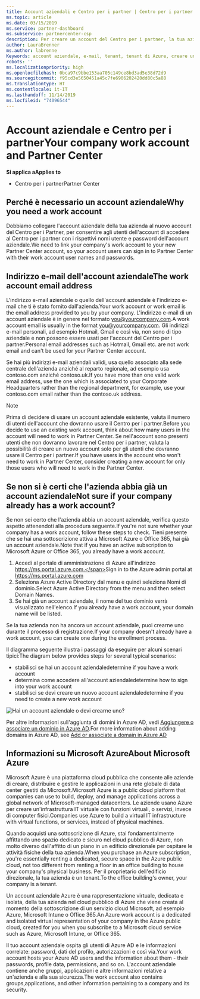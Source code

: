 ```yaml
---
title: Account aziendali e Centro per i partner | Centro per i partner
ms.topic: article
ms.date: 03/15/2019
ms.service: partner-dashboard
ms.subservice: partnercenter-csp
description: Per creare un account del Centro per i partner, la tua azienda deve avere un account aziendale. Se hai una sottoscrizione attiva a Microsoft Azure o Office 365, hai già un account aziendale.
author: LauraBrenner
ms.author: labrenne
Keywords: account aziendale, e-mail, tenant, tenant di Azure, creare un account, nome di dominio
robots: ''
ms.localizationpriority: high
ms.openlocfilehash: 0bca97c9bbe153aa705c149ce8bd3ad5e38d72d9
ms.sourcegitcommit: f95cd3e5650451a45c7fe6906202420dd80c5a88
ms.translationtype: HT
ms.contentlocale: it-IT
ms.lasthandoff: 11/14/2019
ms.locfileid: "74096544"
---
```

# <a name="your-company-work-account-and-partner-center"></a><span data-ttu-id="1a9b1-105">Account aziendale e Centro per i partner</span><span class="sxs-lookup"><span data-stu-id="1a9b1-105">Your company work account and Partner Center</span></span>  

<span data-ttu-id="1a9b1-106">**Si applica a**</span><span class="sxs-lookup"><span data-stu-id="1a9b1-106">**Applies to**</span></span>

-  <span data-ttu-id="1a9b1-107">Centro per i partner</span><span class="sxs-lookup"><span data-stu-id="1a9b1-107">Partner Center</span></span>

## <a name="why-you-need-a-work-account"></a><span data-ttu-id="1a9b1-108">Perché è necessario un account aziendale</span><span class="sxs-lookup"><span data-stu-id="1a9b1-108">Why you need a work account</span></span>

<span data-ttu-id="1a9b1-109">Dobbiamo collegare l'account aziendale della tua azienda al nuovo account del Centro per i Partner, per consentire agli utenti dell'account di accedere al Centro per i partner con i rispettivi nomi utente e password dell'account aziendale.</span><span class="sxs-lookup"><span data-stu-id="1a9b1-109">We need to link your company's work account to your new Partner Center account, so your account users can sign in to Partner Center with their work account user names and passwords.</span></span>

## <a name="the-work-account-email-address"></a><span data-ttu-id="1a9b1-110">Indirizzo e-mail dell'account aziendale</span><span class="sxs-lookup"><span data-stu-id="1a9b1-110">The work account email address</span></span>

<span data-ttu-id="1a9b1-111">L'indirizzo e-mail aziendale o quello dell'account aziendale è l'indirizzo e-mail che ti è stato fornito dall'azienda.</span><span class="sxs-lookup"><span data-stu-id="1a9b1-111">Your work account or work email is the email address provided to you by your company.</span></span> <span data-ttu-id="1a9b1-112">L'indirizzo e-mail di un account aziendale è in genere nel formato you@yourcompany.com.</span><span class="sxs-lookup"><span data-stu-id="1a9b1-112">A work account email is usually in the format you@yourcompany.com.</span></span> <span data-ttu-id="1a9b1-113">Gli indirizzi e-mail personali, ad esempio Hotmail, Gmail e così via, non sono di tipo aziendale e non possono essere usati per l'account del Centro per i partner.</span><span class="sxs-lookup"><span data-stu-id="1a9b1-113">Personal email addresses such as Hotmail, Gmail etc. are not work email and can't be used for your Partner Center account.</span></span> 

<span data-ttu-id="1a9b1-114">Se hai più indirizzi e-mail aziendali validi, usa quello associato alla sede centrale dell'azienda anziché al reparto regionale, ad esempio usa contoso.com anziché contoso.uk.</span><span class="sxs-lookup"><span data-stu-id="1a9b1-114">If you have more than one valid work email address, use the one which is associated to your Corporate Headquarters rather than the regional department, for example, use your contoso.com email rather than the contoso.uk address.</span></span>

> [!NOTE]  
>  <span data-ttu-id="1a9b1-115">Prima di decidere di usare un account aziendale esistente, valuta il numero di utenti dell'account che dovranno usare il Centro per i partner.</span><span class="sxs-lookup"><span data-stu-id="1a9b1-115">Before you decide to use an existing work account, think about how many users in the account will need to work in Partner Center.</span></span> <span data-ttu-id="1a9b1-116">Se nell'account sono presenti utenti che non dovranno lavorare nel Centro per i partner, valuta la possibilità di creare un nuovo account solo per gli utenti che dovranno usare il Centro per i partner.</span><span class="sxs-lookup"><span data-stu-id="1a9b1-116">If you have users in the account who won't need to work in Partner Center, consider creating a new account for only those users who will need to work in the Partner Center.</span></span>


## <a name="not-sure-if-your-company-already-has-a-work-account"></a><span data-ttu-id="1a9b1-117">Se non si è certi che l'azienda abbia già un account aziendale</span><span class="sxs-lookup"><span data-stu-id="1a9b1-117">Not sure if your company already has a work account?</span></span>

<span data-ttu-id="1a9b1-118">Se non sei certo che l'azienda abbia un account aziendale, verifica questo aspetto attenendoti alla procedura seguente.</span><span class="sxs-lookup"><span data-stu-id="1a9b1-118">If you're not sure whether your company has a work account, follow these steps to check.</span></span> <span data-ttu-id="1a9b1-119">Tieni presente che se hai una sottoscrizione attiva a Microsoft Azure o Office 365, hai già un account aziendale.</span><span class="sxs-lookup"><span data-stu-id="1a9b1-119">Note that if you have an active subscription to Microsoft Azure or Office 365, you already have a work account.</span></span>

1.  <span data-ttu-id="1a9b1-120">Accedi al portale di amministrazione di Azure all'indirizzo https://ms.portal.azure.com.</span><span class="sxs-lookup"><span data-stu-id="1a9b1-120">Sign in to the Azure admin portal at https://ms.portal.azure.com</span></span>
2.  <span data-ttu-id="1a9b1-121">Seleziona Azure Active Directory dal menu e quindi seleziona Nomi di dominio.</span><span class="sxs-lookup"><span data-stu-id="1a9b1-121">Select Azure Active Directory from the menu and then select Domain Names.</span></span>
3.  <span data-ttu-id="1a9b1-122">Se hai già un account aziendale, il nome del tuo dominio verrà visualizzato nell'elenco.</span><span class="sxs-lookup"><span data-stu-id="1a9b1-122">If you already have a work account, your domain name will be listed.</span></span>

<span data-ttu-id="1a9b1-123">Se la tua azienda non ha ancora un account aziendale, puoi crearne uno durante il processo di registrazione.</span><span class="sxs-lookup"><span data-stu-id="1a9b1-123">If your company doesn't already have a work account, you can create one during the enrollment process.</span></span>

<span data-ttu-id="1a9b1-124">Il diagramma seguente illustra i passaggi da eseguire per alcuni scenari tipici:</span><span class="sxs-lookup"><span data-stu-id="1a9b1-124">The diagram below provides steps for several typical scenarios:</span></span>

- <span data-ttu-id="1a9b1-125">stabilisci se hai un account aziendale</span><span class="sxs-lookup"><span data-stu-id="1a9b1-125">determine if you have a work account</span></span> 
- <span data-ttu-id="1a9b1-126">determina come accedere all'account aziendale</span><span class="sxs-lookup"><span data-stu-id="1a9b1-126">determine how to sign into your work account</span></span> 
- <span data-ttu-id="1a9b1-127">stabilisci se devi creare un nuovo account aziendale</span><span class="sxs-lookup"><span data-stu-id="1a9b1-127">determine if you need to create a new work account</span></span>


![Hai un account aziendale o devi crearne uno?](images/onboardingAADFlow.png)

<span data-ttu-id="1a9b1-129">Per altre informazioni sull'aggiunta di domini in Azure AD, vedi [Aggiungere o associare un dominio in Azure AD](https://docs.microsoft.com/azure/active-directory/active-directory-add-domain).</span><span class="sxs-lookup"><span data-stu-id="1a9b1-129">For more information about adding domains in Azure AD, see [Add or associate a domain in Azure AD](https://docs.microsoft.com/azure/active-directory/active-directory-add-domain)</span></span>

## <a name="about-microsoft-azure"></a><span data-ttu-id="1a9b1-130">Informazioni su Microsoft Azure</span><span class="sxs-lookup"><span data-stu-id="1a9b1-130">About Microsoft Azure</span></span>

<span data-ttu-id="1a9b1-131">Microsoft Azure è una piattaforma cloud pubblica che consente alle aziende di creare, distribuire e gestire le applicazioni in una rete globale di data center gestiti da Microsoft.</span><span class="sxs-lookup"><span data-stu-id="1a9b1-131">Microsoft Azure is a public cloud platform that companies can use to build, deploy, and manage applications across a global network of Microsoft-managed datacenters.</span></span> <span data-ttu-id="1a9b1-132">Le aziende usano Azure per creare un'infrastruttura IT virtuale con funzioni virtuali, o servizi, invece di computer fisici.</span><span class="sxs-lookup"><span data-stu-id="1a9b1-132">Companies use Azure to build a virtual IT infrastructure with virtual functions, or services, instead of physical machines.</span></span> 

<span data-ttu-id="1a9b1-133">Quando acquisti una sottoscrizione di Azure, stai fondamentalmente affittando uno spazio dedicato e sicuro nel cloud pubblico di Azure, non molto diverso dall'affitto di un piano in un edificio direzionale per ospitare le attività fisiche della tua azienda.</span><span class="sxs-lookup"><span data-stu-id="1a9b1-133">When you purchase an Azure subscription, you're essentially renting a dedicated, secure space in the Azure public cloud, not too different from renting a floor in an office building to house your company's physical business.</span></span> <span data-ttu-id="1a9b1-134">Per il proprietario dell'edificio direzionale, la tua azienda è un tenant.</span><span class="sxs-lookup"><span data-stu-id="1a9b1-134">To the office building's owner, your company is a tenant.</span></span> 

<span data-ttu-id="1a9b1-135">Un account aziendale Azure è una rappresentazione virtuale, dedicata e isolata, della tua azienda nel cloud pubblico di Azure che viene creata al momento della sottoscrizione di un servizio cloud Microsoft, ad esempio Azure, Microsoft Intune o Office 365.</span><span class="sxs-lookup"><span data-stu-id="1a9b1-135">An Azure work account is a dedicated and isolated virtual representation of your company in the Azure public cloud, created for you when you subscribe to a Microsoft cloud service such as Azure, Microsoft Intune, or Office 365.</span></span> 

<span data-ttu-id="1a9b1-136">Il tuo account aziendale ospita gli utenti di Azure AD e le informazioni correlate: password, dati del profilo, autorizzazioni e così via.</span><span class="sxs-lookup"><span data-stu-id="1a9b1-136">Your work account hosts your Azure AD users and the information about them - their passwords, profile data, permissions, and so on.</span></span> <span data-ttu-id="1a9b1-137">L'account aziendale contiene anche gruppi, applicazioni e altre informazioni relative a un'azienda e alla sua sicurezza.</span><span class="sxs-lookup"><span data-stu-id="1a9b1-137">The work account also contains groups,applications, and other information pertaining to a company and its security.</span></span> 

